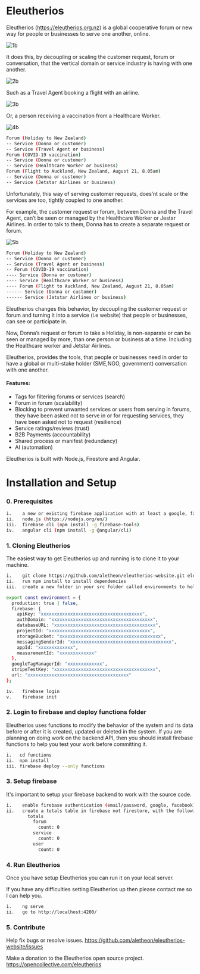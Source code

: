 # Eleutherios

Eleutherios (https://eleutherios.org.nz) is a global cooperative forum or new way for people or businesses to serve one another, online.

![1b](./src/assets/1b.jpg)

It does this, by decoupling or scaling the customer request, forum or conversation, that the vertical domain or service industry is having with one another.

![2b](./src/assets/2b.jpg)

Such as a Travel Agent booking a flight with an airline.

![3b](./src/assets/3b.jpg)

Or, a person receiving a vaccination from a Healthcare Worker.

![4b](./src/assets/4b.jpg)
```bash
Forum (Holiday to New Zealand)
-- Service (Donna or customer)
-- Service (Travel Agent or business)
Forum (COVID-19 vaccination)
-- Service (Donna or customer)
-- Service (Healthcare Worker or business)
Forum (Flight to Auckland, New Zealand, August 21, 8.05am)
-- Service (Donna or customer)
-- Service (Jetstar Airlines or business)
```

Unfortunately, this way of serving customer requests, does’nt scale or the services are too, tightly coupled to one another.

For example, the customer request or forum, between Donna and the Travel Agent, can’t be seen or managed by the Healthcare Worker or Jestar Airlines.  In order to talk to them, Donna has to create a separate request or forum.

![5b](./src/assets/5b.jpg)
```bash
Forum (Holiday to New Zealand)
-- Service (Donna or customer)
-- Service (Travel Agent or business)
-- Forum (COVID-19 vaccination)
---- Service (Donna or customer)
---- Service (Healthcare Worker or business)
---- Forum (Flight to Auckland, New Zealand, August 21, 8.05am)
------ Service (Donna or customer)
------ Service (Jetstar Airlines or business)
```

Eleutherios changes this behavior, by decoupling the customer request or forum and turning it into a service (i.e website) that people or businesses, can see or participate in.

Now, Donna’s request or forum to take a Holiday, is non-separate or can be seen or managed by more, than one person or business at a time. Including the Healthcare worker and Jetstar Airlines.

Eleutherios, provides the tools, that people or businesses need in order to have a global or multi-stake holder (SME,NGO, government) conversation with one another.

#### Features:

* Tags for filtering forums or services (search)
* Forum in forum (scalability)
* Blocking to prevent unwanted services or users from serving in forums, they have been asked not to serve in or for requesting services, they have been asked not to request (resilience)
* Service ratings/reviews (trust)
* B2B Payments (accountability)
* Shared process or manifest (redundancy)
* AI (automation)

Eleutherios is built with Node.js, Firestore and Angular.

# Installation and Setup

### 0. Prerequisites

```bash
i.    a new or existing firebase application with at least a google, facebook or email passwordless provider
ii.   node.js (https://nodejs.org/en/)
iii.  firebase cli (npm install -g firebase-tools)
iv.   angular cli (npm install -g @angular/cli)
```

### 1. Cloning Eleutherios

The easiest way to get Eleutherios up and running is to clone it to your machine.

```bash
i.    git clone https://github.com/aletheon/eleutherios-website.git eleutherios-website
ii.   run npm install to install dependencies
iii.  create a new folder in your src folder called environments to hold your environment (environment.prod.ts and environment.ts) variables:
```

```bash
export const environment = {
  production: true | false,
  firebase: {
    apiKey: "xxxxxxxxxxxxxxxxxxxxxxxxxxxxxxxxxxxxxx",
    authDomain: "xxxxxxxxxxxxxxxxxxxxxxxxxxxxxxxxxxxxxx",
    databaseURL: "xxxxxxxxxxxxxxxxxxxxxxxxxxxxxxxxxxxxxx",
    projectId: "xxxxxxxxxxxxxxxxxxxxxxxxxxxxxxxxxxxxxx",
    storageBucket: "xxxxxxxxxxxxxxxxxxxxxxxxxxxxxxxxxxxxxx",
    messagingSenderId: "xxxxxxxxxxxxxxxxxxxxxxxxxxxxxxxxxxxxxx",
    appId: "xxxxxxxxxxxxx",
    measurementId: "xxxxxxxxxxxxx"
  },
  googleTagManagerId: "xxxxxxxxxxxxx",
  stripeTestKey: "xxxxxxxxxxxxxxxxxxxxxxxxxxxxxxxxxxxxxx",
  url: "xxxxxxxxxxxxxxxxxxxxxxxxxxxxxxxxxxxxxx"
};
```
```bash
iv.   firebase login
v.    firebase init
```

### 2. Login to firebase and deploy functions folder

Eleutherios uses functions to modify the behavior of the system and its data before or after it is created, updated or deleted in the system.  If you are planning on doing work on the backend API, then you should install firebase functions to help you test your work before committing it.

```bash
i.   cd functions
ii.  npm install
iii. firebase deploy --only functions
```

### 3. Setup firebase

It's important to setup your firebase backend to work with the source code.

```bash
i.    enable firebase authentication (email/password, google, facebook)
ii.   create a totals table in firebase not firestore, with the following default structure:
        totals
          forum
            count: 0
          service
            count: 0
          user
            count: 0
```

### 4. Run Eleutherios

Once you have setup Eleutherios you can run it on your local server.

If you have any difficulties setting Eleutherios up then please contact me so I can help you.

```bash
i.    ng serve
ii.   go to http://localhost:4200/
```

### 5. Contribute

Help fix bugs or resolve issues.
https://github.com/aletheon/eleutherios-website/issues

Make a donation to the Eleutherios open source project.
https://opencollective.com/eleutherios
